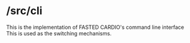 # /src/cli

This is the implementation of FASTED CARDIO's command line interface  This is used as the switching mechanisms.

